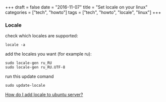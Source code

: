 +++
draft = false
date = "2016-11-07"
title = "Set locale on your linux"
categories = ["tech", "howto"]
tags = ["tech", "howto", "locale", "linux"]
+++

### Locale

check which locales are supported:
```
locale -a
```

add the locales you want (for example ru):

```
sudo locale-gen ru_RU
sudo locale-gen ru_RU.UTF-8
```

run this update comand
```
sudo update-locale 
```

[How do I add locale to ubuntu server?](http://askubuntu.com/questions/76013/how-do-i-add-locale-to-ubuntu-server)